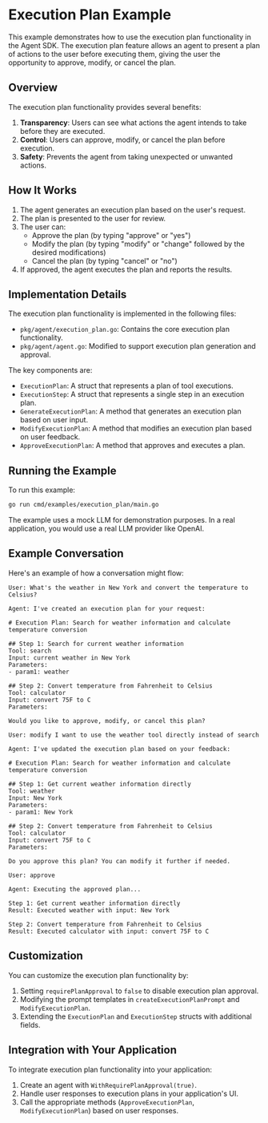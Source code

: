 # Execution Plan Example

This example demonstrates how to use the execution plan functionality in the Agent SDK. The execution plan feature allows an agent to present a plan of actions to the user before executing them, giving the user the opportunity to approve, modify, or cancel the plan.

## Overview

The execution plan functionality provides several benefits:

1. **Transparency**: Users can see what actions the agent intends to take before they are executed.
2. **Control**: Users can approve, modify, or cancel the plan before execution.
3. **Safety**: Prevents the agent from taking unexpected or unwanted actions.

## How It Works

1. The agent generates an execution plan based on the user's request.
2. The plan is presented to the user for review.
3. The user can:
   - Approve the plan (by typing "approve" or "yes")
   - Modify the plan (by typing "modify" or "change" followed by the desired modifications)
   - Cancel the plan (by typing "cancel" or "no")
4. If approved, the agent executes the plan and reports the results.

## Implementation Details

The execution plan functionality is implemented in the following files:

- `pkg/agent/execution_plan.go`: Contains the core execution plan functionality.
- `pkg/agent/agent.go`: Modified to support execution plan generation and approval.

The key components are:

- `ExecutionPlan`: A struct that represents a plan of tool executions.
- `ExecutionStep`: A struct that represents a single step in an execution plan.
- `GenerateExecutionPlan`: A method that generates an execution plan based on user input.
- `ModifyExecutionPlan`: A method that modifies an execution plan based on user feedback.
- `ApproveExecutionPlan`: A method that approves and executes a plan.

## Running the Example

To run this example:

```bash
go run cmd/examples/execution_plan/main.go
```

The example uses a mock LLM for demonstration purposes. In a real application, you would use a real LLM provider like OpenAI.

## Example Conversation

Here's an example of how a conversation might flow:

```
User: What's the weather in New York and convert the temperature to Celsius?

Agent: I've created an execution plan for your request:

# Execution Plan: Search for weather information and calculate temperature conversion

## Step 1: Search for current weather information
Tool: search
Input: current weather in New York
Parameters:
- param1: weather

## Step 2: Convert temperature from Fahrenheit to Celsius
Tool: calculator
Input: convert 75F to C
Parameters:

Would you like to approve, modify, or cancel this plan?

User: modify I want to use the weather tool directly instead of search

Agent: I've updated the execution plan based on your feedback:

# Execution Plan: Search for weather information and calculate temperature conversion

## Step 1: Get current weather information directly
Tool: weather
Input: New York
Parameters:
- param1: New York

## Step 2: Convert temperature from Fahrenheit to Celsius
Tool: calculator
Input: convert 75F to C
Parameters:

Do you approve this plan? You can modify it further if needed.

User: approve

Agent: Executing the approved plan...

Step 1: Get current weather information directly
Result: Executed weather with input: New York

Step 2: Convert temperature from Fahrenheit to Celsius
Result: Executed calculator with input: convert 75F to C
```

## Customization

You can customize the execution plan functionality by:

1. Setting `requirePlanApproval` to `false` to disable execution plan approval.
2. Modifying the prompt templates in `createExecutionPlanPrompt` and `ModifyExecutionPlan`.
3. Extending the `ExecutionPlan` and `ExecutionStep` structs with additional fields.

## Integration with Your Application

To integrate execution plan functionality into your application:

1. Create an agent with `WithRequirePlanApproval(true)`.
2. Handle user responses to execution plans in your application's UI.
3. Call the appropriate methods (`ApproveExecutionPlan`, `ModifyExecutionPlan`) based on user responses. 